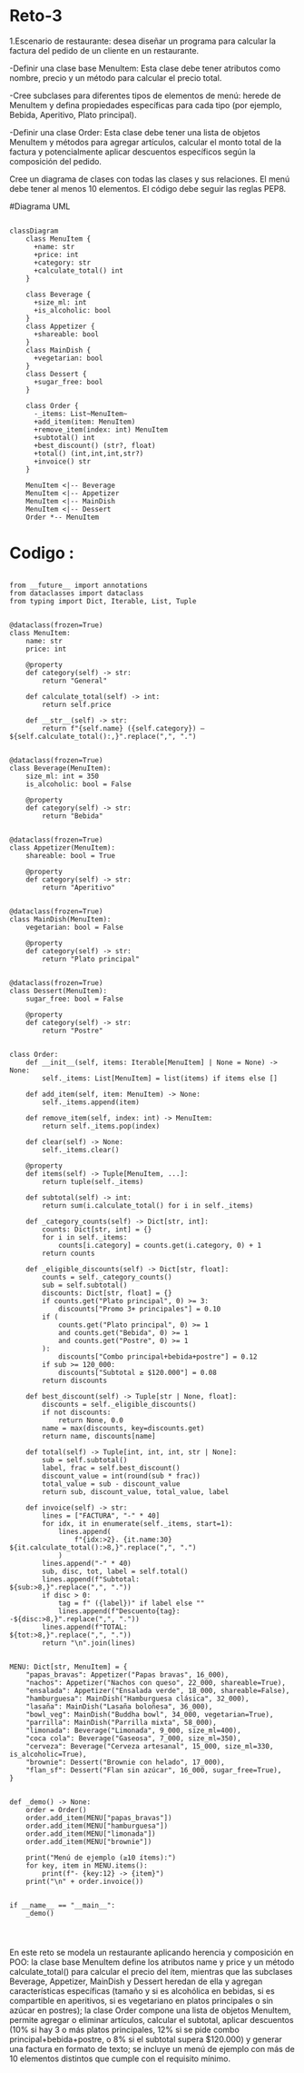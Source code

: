 # Reto-3

1.Escenario de restaurante: desea diseñar un programa para calcular la factura del pedido de un cliente en un restaurante.

-Definir una clase base MenuItem: Esta clase debe tener atributos como nombre, precio y un método para calcular el precio total.

-Cree subclases para diferentes tipos de elementos de menú: herede de MenuItem y defina propiedades específicas para cada tipo (por ejemplo, Bebida, Aperitivo, Plato principal).

-Definir una clase Order: Esta clase debe tener una lista de objetos MenuItem y métodos para agregar artículos, calcular el monto total de la factura y potencialmente aplicar descuentos específicos según la composición del pedido.

Cree un diagrama de clases con todas las clases y sus relaciones. El menú debe tener al menos 10 elementos. El código debe seguir las reglas PEP8.

#Diagrama UML

```

classDiagram
    class MenuItem {
      +name: str
      +price: int
      +category: str
      +calculate_total() int
    }

    class Beverage {
      +size_ml: int
      +is_alcoholic: bool
    }
    class Appetizer {
      +shareable: bool
    }
    class MainDish {
      +vegetarian: bool
    }
    class Dessert {
      +sugar_free: bool
    }

    class Order {
      -_items: List~MenuItem~
      +add_item(item: MenuItem)
      +remove_item(index: int) MenuItem
      +subtotal() int
      +best_discount() (str?, float)
      +total() (int,int,int,str?)
      +invoice() str
    }

    MenuItem <|-- Beverage
    MenuItem <|-- Appetizer
    MenuItem <|-- MainDish
    MenuItem <|-- Dessert
    Order *-- MenuItem
```
# Codigo :

```

from __future__ import annotations
from dataclasses import dataclass
from typing import Dict, Iterable, List, Tuple


@dataclass(frozen=True)
class MenuItem:
    name: str
    price: int

    @property
    def category(self) -> str:
        return "General"

    def calculate_total(self) -> int:
        return self.price

    def __str__(self) -> str:
        return f"{self.name} ({self.category}) — ${self.calculate_total():,}".replace(",", ".")


@dataclass(frozen=True)
class Beverage(MenuItem):
    size_ml: int = 350
    is_alcoholic: bool = False

    @property
    def category(self) -> str:
        return "Bebida"


@dataclass(frozen=True)
class Appetizer(MenuItem):
    shareable: bool = True

    @property
    def category(self) -> str:
        return "Aperitivo"


@dataclass(frozen=True)
class MainDish(MenuItem):
    vegetarian: bool = False

    @property
    def category(self) -> str:
        return "Plato principal"


@dataclass(frozen=True)
class Dessert(MenuItem):
    sugar_free: bool = False

    @property
    def category(self) -> str:
        return "Postre"


class Order:
    def __init__(self, items: Iterable[MenuItem] | None = None) -> None:
        self._items: List[MenuItem] = list(items) if items else []

    def add_item(self, item: MenuItem) -> None:
        self._items.append(item)

    def remove_item(self, index: int) -> MenuItem:
        return self._items.pop(index)

    def clear(self) -> None:
        self._items.clear()

    @property
    def items(self) -> Tuple[MenuItem, ...]:
        return tuple(self._items)

    def subtotal(self) -> int:
        return sum(i.calculate_total() for i in self._items)

    def _category_counts(self) -> Dict[str, int]:
        counts: Dict[str, int] = {}
        for i in self._items:
            counts[i.category] = counts.get(i.category, 0) + 1
        return counts

    def _eligible_discounts(self) -> Dict[str, float]:
        counts = self._category_counts()
        sub = self.subtotal()
        discounts: Dict[str, float] = {}
        if counts.get("Plato principal", 0) >= 3:
            discounts["Promo 3+ principales"] = 0.10
        if (
            counts.get("Plato principal", 0) >= 1
            and counts.get("Bebida", 0) >= 1
            and counts.get("Postre", 0) >= 1
        ):
            discounts["Combo principal+bebida+postre"] = 0.12
        if sub >= 120_000:
            discounts["Subtotal ≥ $120.000"] = 0.08
        return discounts

    def best_discount(self) -> Tuple[str | None, float]:
        discounts = self._eligible_discounts()
        if not discounts:
            return None, 0.0
        name = max(discounts, key=discounts.get)
        return name, discounts[name]

    def total(self) -> Tuple[int, int, int, str | None]:
        sub = self.subtotal()
        label, frac = self.best_discount()
        discount_value = int(round(sub * frac))
        total_value = sub - discount_value
        return sub, discount_value, total_value, label

    def invoice(self) -> str:
        lines = ["FACTURA", "-" * 40]
        for idx, it in enumerate(self._items, start=1):
            lines.append(
                f"{idx:>2}. {it.name:30} ${it.calculate_total():>8,}".replace(",", ".")
            )
        lines.append("-" * 40)
        sub, disc, tot, label = self.total()
        lines.append(f"Subtotal:                 ${sub:>8,}".replace(",", "."))
        if disc > 0:
            tag = f" ({label})" if label else ""
            lines.append(f"Descuento{tag}:           -${disc:>8,}".replace(",", "."))
        lines.append(f"TOTAL:                    ${tot:>8,}".replace(",", "."))
        return "\n".join(lines)


MENU: Dict[str, MenuItem] = {
    "papas_bravas": Appetizer("Papas bravas", 16_000),
    "nachos": Appetizer("Nachos con queso", 22_000, shareable=True),
    "ensalada": Appetizer("Ensalada verde", 18_000, shareable=False),
    "hamburguesa": MainDish("Hamburguesa clásica", 32_000),
    "lasaña": MainDish("Lasaña boloñesa", 36_000),
    "bowl_veg": MainDish("Buddha bowl", 34_000, vegetarian=True),
    "parrilla": MainDish("Parrilla mixta", 58_000),
    "limonada": Beverage("Limonada", 9_000, size_ml=400),
    "coca cola": Beverage("Gaseosa", 7_000, size_ml=350),
    "cerveza": Beverage("Cerveza artesanal", 15_000, size_ml=330, is_alcoholic=True),
    "brownie": Dessert("Brownie con helado", 17_000),
    "flan_sf": Dessert("Flan sin azúcar", 16_000, sugar_free=True),
}


def _demo() -> None:
    order = Order()
    order.add_item(MENU["papas_bravas"])
    order.add_item(MENU["hamburguesa"])
    order.add_item(MENU["limonada"])
    order.add_item(MENU["brownie"])

    print("Menú de ejemplo (≥10 ítems):")
    for key, item in MENU.items():
        print(f"- {key:12} -> {item}")
    print("\n" + order.invoice())


if __name__ == "__main__":
    _demo()


```
#

En este reto se modela un restaurante aplicando herencia y composición en POO: la clase base MenuItem define los atributos name y price y un método calculate_total() para calcular el precio del ítem, mientras que las subclases Beverage, Appetizer, MainDish y Dessert heredan de ella y agregan características específicas (tamaño y si es alcohólica en bebidas, si es compartible en aperitivos, si es vegetariano en platos principales o sin azúcar en postres); la clase Order compone una lista de objetos MenuItem, permite agregar o eliminar artículos, calcular el subtotal, aplicar descuentos (10% si hay 3 o más platos principales, 12% si se pide combo principal+bebida+postre, o 8% si el subtotal supera $120.000) y generar una factura en formato de texto; se incluye un menú de ejemplo con más de 10 elementos distintos que cumple con el requisito mínimo.
